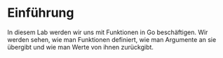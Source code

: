 # Einführung

In diesem Lab werden wir uns mit Funktionen in Go beschäftigen. Wir werden sehen, wie man Funktionen definiert, wie man Argumente an sie übergibt und wie man Werte von ihnen zurückgibt.
